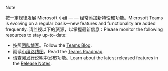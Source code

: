 > [!NOTE]
> <span data-ttu-id="c660f-101">按一定规律发展 Microsoft 小组 — — 经常添加新特性和功能。</span><span class="sxs-lookup"><span data-stu-id="c660f-101">Microsoft Teams is evolving on a regular basis—new features and functionality are added frequently.</span></span> <span data-ttu-id="c660f-102">请监视以下的资源，以掌握最新信息：</span><span class="sxs-lookup"><span data-stu-id="c660f-102">Please monitor the following resources to stay up-to-date:</span></span>
- <span data-ttu-id="c660f-103">按照[团队博客](https://aka.ms/teamsblog)。</span><span class="sxs-lookup"><span data-stu-id="c660f-103">Follow the [Teams Blog](https://aka.ms/teamsblog).</span></span>
- <span data-ttu-id="c660f-104">阅读[小组路线图](https://aka.ms/skype2teamsroadmap)。</span><span class="sxs-lookup"><span data-stu-id="c660f-104">Read the [Teams Roadmap](https://aka.ms/skype2teamsroadmap).</span></span>
- <span data-ttu-id="c660f-105">请查阅[发行说明](https://support.office.com/article/what-s-new-in-microsoft-teams-d7092a6d-c896-424c-b362-a472d5f105de)中发布功能。</span><span class="sxs-lookup"><span data-stu-id="c660f-105">Learn about the latest released features in the [Release Notes](https://support.office.com/article/what-s-new-in-microsoft-teams-d7092a6d-c896-424c-b362-a472d5f105de).</span></span>